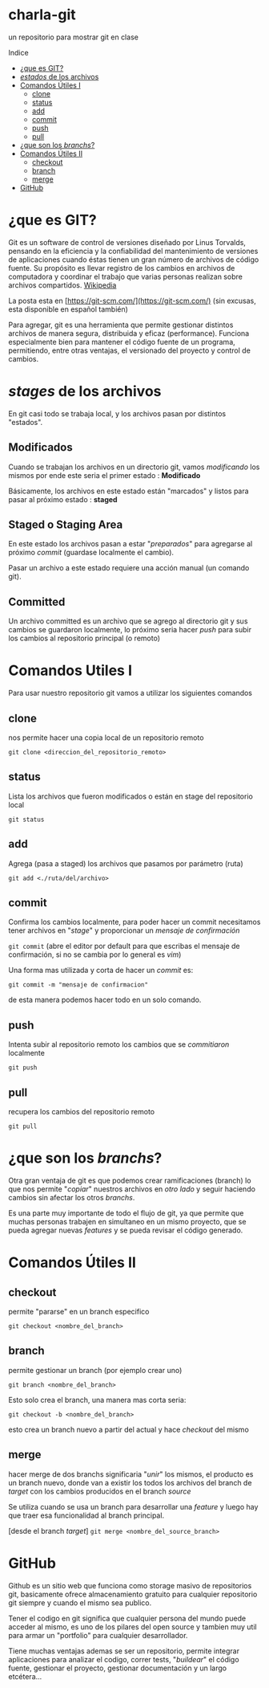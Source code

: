 # charla-git
un repositorio para mostrar git en clase

Indice

+ [¿que es GIT?]([#¿que-es-GIT?)
+ [_estados_ de los archivos](#estados-de-los-archivos)
+ [Comandos Útiles I](#Comandos-Útiles-I)
    -   [clone](#clone)
    -   [status](#status)
    -   [add](#add)
    -   [commit](#commit)
    -   [push](#push)
    -   [pull](#pull)
+ [¿que son los _branchs_?](#¿que-son-los-branchs?)
+ [Comandos Útiles II](#Comandos-Útiles-II)
    -   [checkout](#checkout)
    -   [branch](#branch)
    -   [merge](#merge)
+ [GitHub](#GitHub)

# ¿que es GIT?

Git es un software de control de versiones diseñado por Linus Torvalds, pensando en la eficiencia y la confiabilidad del mantenimiento de versiones de aplicaciones cuando éstas tienen un gran número de archivos de código fuente. Su propósito es llevar registro de los cambios en archivos de computadora y coordinar el trabajo que varias personas realizan sobre archivos compartidos. [Wikipedia](https://es.wikipedia.org/wiki/Git)

La posta esta en [https://git-scm.com/](https://git-scm.com/) (sin excusas, esta disponible en español también)

Para agregar, git es una herramienta que permite gestionar distintos archivos de manera segura, distribuida y eficaz (performance). 
Funciona especialmente bien para mantener el código fuente de un programa, permitiendo, entre otras ventajas, el versionado del proyecto y control de cambios.

# _stages_ de los archivos

En git casi todo se trabaja local, y los archivos pasan por distintos "estados".

## Modificados

Cuando se trabajan los archivos en un directorio git, vamos _modificando_ los mismos por ende este seria el primer estado : **Modificado**

Básicamente, los archivos en este estado están "marcados" y listos para pasar al próximo estado : **staged**

## Staged o Staging Area

En este estado los archivos pasan a estar "_preparados_" para agregarse al próximo _commit_ (guardase localmente el cambio).

Pasar un archivo a este estado requiere una acción manual (un comando git).

## Committed

Un archivo committed es un archivo que se agrego al directorio git y sus cambios se guardaron localmente, lo próximo seria hacer _push_ para subir los cambios al repositorio principal (o remoto)

# Comandos Utiles I

Para usar nuestro repositorio git vamos a utilizar los siguientes comandos

## clone

nos permite hacer una copia local de un repositorio remoto

`git clone <direccion_del_repositorio_remoto>`

## status

Lista los archivos que fueron modificados o están en stage del repositorio local

`git status`



## add

Agrega (pasa a staged) los archivos que pasamos por parámetro (ruta)

`git add <./ruta/del/archivo>`




## commit

Confirma los cambios localmente, para poder hacer un commit necesitamos tener archivos en "_stage_" y proporcionar un _mensaje de confirmación_

`git commit` (abre el editor por default para que escribas el mensaje de confirmación, si no se cambia por lo general es *vim*)

Una forma mas utilizada y corta de hacer un _commit_ es:

`git commit -m "mensaje de confirmacion"`

de esta manera podemos hacer todo en un solo comando.

## push

Intenta subir al repositorio remoto los cambios que se _commitiaron_ localmente

`git push`

## pull

recupera los cambios del repositorio remoto

`git pull`

# ¿que son los _branchs_?

Otra gran ventaja de git es que podemos crear ramificaciones (branch) lo que nos permite "_copiar_" nuestros archivos en _otro lado_ y seguir haciendo cambios sin afectar los otros _branchs_.

Es una parte muy importante de todo el flujo de git, ya que permite que muchas personas trabajen en simultaneo en un mismo proyecto, que se pueda agregar nuevas _features_ y se pueda revisar el código generado.

# Comandos Útiles II

## checkout

permite "pararse" en un branch especifico

`git checkout <nombre_del_branch>`

## branch

permite gestionar un branch (por ejemplo crear uno)

`git branch <nombre_del_branch>`

Esto solo crea el branch, una manera mas corta seria:

`git checkout -b <nombre_del_branch>`

esto crea un branch nuevo a partir del actual y hace _checkout_ del mismo

## merge

hacer merge de dos branchs significaria "_unir_" los mismos, el producto es un branch nuevo, donde van a existir los todos los archivos del branch de _target_ con los cambios producidos en el branch _source_

Se utiliza cuando se usa un branch para desarrollar una _feature_ y luego hay que traer esa funcionalidad al branch principal.

[desde el branch _target_]
`git merge <nombre_del_source_branch>`

# GitHub

Github es un sitio web que funciona como storage masivo de repositorios git, basicamente ofrece almacenamiento gratuito para cualquier repositorio git siempre y cuando el mismo sea publico.

Tener el codigo en git significa que cualquier persona del mundo puede acceder al mismo, es uno de los pilares del open source y tambien muy util para armar un "portfolio" para cualquier desarrollador.

Tiene muchas ventajas ademas se ser un repositorio, permite integrar aplicaciones para analizar el codigo, correr tests, "_buildear_" el código fuente, gestionar el proyecto, gestionar documentación y un largo etcétera...